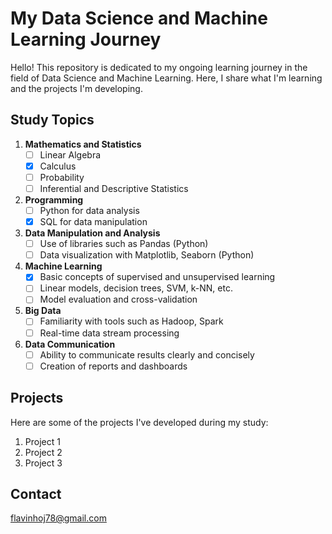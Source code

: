 # My Data Science and Machine Learning Journey

Hello! This repository is dedicated to my ongoing learning journey in the field of Data Science and Machine Learning. Here, I share what I'm learning and the projects I'm developing.

## Study Topics

1. **Mathematics and Statistics**
   - [ ] Linear Algebra
   - [X] Calculus
   - [ ] Probability
   - [ ] Inferential and Descriptive Statistics

2. **Programming**
   - [ ] Python for data analysis
   - [X] SQL for data manipulation

3. **Data Manipulation and Analysis**
   - [ ] Use of libraries such as Pandas (Python)
   - [ ] Data visualization with Matplotlib, Seaborn (Python)

4. **Machine Learning**
   - [X] Basic concepts of supervised and unsupervised learning
   - [ ] Linear models, decision trees, SVM, k-NN, etc.
   - [ ] Model evaluation and cross-validation

5. **Big Data**
   - [ ] Familiarity with tools such as Hadoop, Spark
   - [ ] Real-time data stream processing

6. **Data Communication**
   - [ ] Ability to communicate results clearly and concisely
   - [ ] Creation of reports and dashboards

## Projects

Here are some of the projects I've developed during my study:

1. Project 1
2. Project 2
3. Project 3

## Contact

flavinhoj78@gmail.com
